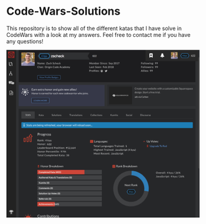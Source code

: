 # Code-Wars-Solutions

This repository is to show all of the different katas that I have solve in CodeWars with a look at my answers.  Feel free to contact me if you have any questions!

[![code wars profile](./assets/codeWarsProfile.png?raw=true "Code Wars")](https://www.codewars.com/users/zscheck)